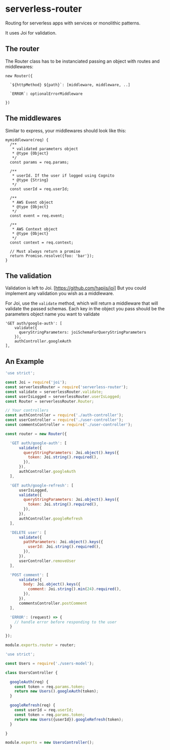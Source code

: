 # serverless-router

Routing for serverless apps with services or monolithic patterns.

It uses Joi for validation.


## The router

The Router class has to be instanciated passing an object with routes and middlewares:

```
new Router({

  `${httpMethod} ${path}`: [middleware, middleware, ..]

  `ERROR`: optionalErrorMiddleware

})
```

## The middlewares

Similar to express, your middlewares should look like this:


```
mymiddleware(req) {
  /**
   * validated parameters object
   * @type {Object}
   */
  const params = req.params;

  /**
   * userId. If the user if logged using Cognito
   * @type {String}
   */
  const userId = req.userId;

  /**
   * AWS Event object
   * @type {Object}
   */
  const event = req.event;

  /**
   * AWS Context object
   * @type {Object}
   */
  const context = req.context;

  // Must always return a promise
  return Promise.resolve({foo: 'bar'});
}
```

## The validation

Validation is left to Joi. [https://github.com/hapijs/joi]
But you could implement any validation you wish as a middleware.

For Joi, use the `validate` method, which will return a middleware that will
validate the passed schemas. Each key in the object you pass should be the
parameters object name you want to validate

  ```
  'GET auth/google-auth': [
      validate({
        queryStringParameters: joiSchemaForQueryStringParameters
      }),
      authController.googleAuth
  ],
  ```


## An Example

```router.js
'use strict';

const Joi = require('joi');
const serverlessRouter = require('serverless-router');
const validate = serverlessRouter.validate;
const userIsLogged = serverlessRouter.userIsLogged;
const Router = serverlessRouter.Router;

// Your controllers
const authController = require('./auth-controller');
const userController = require('./user-controller');
const commentsController = require('./user-controller');

const router = new Router({

  'GET auth/google-auth': [
      validate({
        queryStringParameters: Joi.object().keys({
          token: Joi.string().required(),
        }),
      }),
      authController.googleAuth
  ],

  'GET auth/google-refresh': [
      userIsLogged,
      validate({
        queryStringParameters: Joi.object().keys({
          token: Joi.string().required(),
        }),
      }),
      authController.googleRefresh
  ],

  'DELETE user': [
      validate({
        pathParameters: Joi.object().keys({
          userId: Joi.string().required(),
        }),
      }),
      userController.removeUser
  ],

  'POST comment': [
      validate({
        body: Joi.object().keys({
          comment: Joi.string().min(24).required(),
        }),
      }),
      commentsController.postComment
  ],

  'ERROR': (request) => {
    // handle error before responding to the user
  }

});

module.exports.router = router;
```


```authController.js
'use strict';

const Users = require('./users-model');

class UsersController {

  googleAuth(req) {
    const token = req.params.token;
    return new Users().googleAuth(token);
  }

  googleRefresh(req) {
    const userId = req.userId;
    const token = req.params.token;
    return new Users({userId}).googleRefresh(token);
  }

}

module.exports = new UsersController();

```